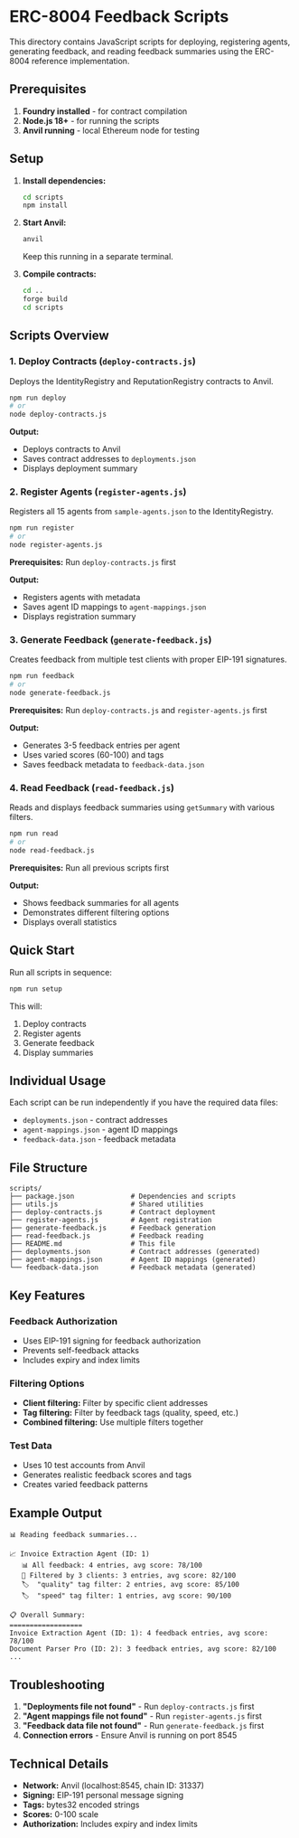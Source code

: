 # ERC-8004 Feedback Scripts

This directory contains JavaScript scripts for deploying, registering agents, generating feedback, and reading feedback summaries using the ERC-8004 reference implementation.

## Prerequisites

1. **Foundry installed** - for contract compilation
2. **Node.js 18+** - for running the scripts
3. **Anvil running** - local Ethereum node for testing

## Setup

1. **Install dependencies:**
   ```bash
   cd scripts
   npm install
   ```

2. **Start Anvil:**
   ```bash
   anvil
   ```
   Keep this running in a separate terminal.

3. **Compile contracts:**
   ```bash
   cd ..
   forge build
   cd scripts
   ```

## Scripts Overview

### 1. Deploy Contracts (`deploy-contracts.js`)
Deploys the IdentityRegistry and ReputationRegistry contracts to Anvil.

```bash
npm run deploy
# or
node deploy-contracts.js
```

**Output:**
- Deploys contracts to Anvil
- Saves contract addresses to `deployments.json`
- Displays deployment summary

### 2. Register Agents (`register-agents.js`)
Registers all 15 agents from `sample-agents.json` to the IdentityRegistry.

```bash
npm run register
# or
node register-agents.js
```

**Prerequisites:** Run `deploy-contracts.js` first

**Output:**
- Registers agents with metadata
- Saves agent ID mappings to `agent-mappings.json`
- Displays registration summary

### 3. Generate Feedback (`generate-feedback.js`)
Creates feedback from multiple test clients with proper EIP-191 signatures.

```bash
npm run feedback
# or
node generate-feedback.js
```

**Prerequisites:** Run `deploy-contracts.js` and `register-agents.js` first

**Output:**
- Generates 3-5 feedback entries per agent
- Uses varied scores (60-100) and tags
- Saves feedback metadata to `feedback-data.json`

### 4. Read Feedback (`read-feedback.js`)
Reads and displays feedback summaries using `getSummary` with various filters.

```bash
npm run read
# or
node read-feedback.js
```

**Prerequisites:** Run all previous scripts first

**Output:**
- Shows feedback summaries for all agents
- Demonstrates different filtering options
- Displays overall statistics

## Quick Start

Run all scripts in sequence:

```bash
npm run setup
```

This will:
1. Deploy contracts
2. Register agents
3. Generate feedback
4. Display summaries

## Individual Usage

Each script can be run independently if you have the required data files:

- `deployments.json` - contract addresses
- `agent-mappings.json` - agent ID mappings
- `feedback-data.json` - feedback metadata

## File Structure

```
scripts/
├── package.json              # Dependencies and scripts
├── utils.js                  # Shared utilities
├── deploy-contracts.js       # Contract deployment
├── register-agents.js        # Agent registration
├── generate-feedback.js      # Feedback generation
├── read-feedback.js          # Feedback reading
├── README.md                 # This file
├── deployments.json          # Contract addresses (generated)
├── agent-mappings.json       # Agent ID mappings (generated)
└── feedback-data.json        # Feedback metadata (generated)
```

## Key Features

### Feedback Authorization
- Uses EIP-191 signing for feedback authorization
- Prevents self-feedback attacks
- Includes expiry and index limits

### Filtering Options
- **Client filtering:** Filter by specific client addresses
- **Tag filtering:** Filter by feedback tags (quality, speed, etc.)
- **Combined filtering:** Use multiple filters together

### Test Data
- Uses 10 test accounts from Anvil
- Generates realistic feedback scores and tags
- Creates varied feedback patterns

## Example Output

```
📊 Reading feedback summaries...

📈 Invoice Extraction Agent (ID: 1)
   📊 All feedback: 4 entries, avg score: 78/100
   🎯 Filtered by 3 clients: 3 entries, avg score: 82/100
   🏷️  "quality" tag filter: 2 entries, avg score: 85/100
   🏷️  "speed" tag filter: 1 entries, avg score: 90/100

📋 Overall Summary:
==================
Invoice Extraction Agent (ID: 1): 4 feedback entries, avg score: 78/100
Document Parser Pro (ID: 2): 3 feedback entries, avg score: 82/100
...
```

## Troubleshooting

1. **"Deployments file not found"** - Run `deploy-contracts.js` first
2. **"Agent mappings file not found"** - Run `register-agents.js` first
3. **"Feedback data file not found"** - Run `generate-feedback.js` first
4. **Connection errors** - Ensure Anvil is running on port 8545

## Technical Details

- **Network:** Anvil (localhost:8545, chain ID: 31337)
- **Signing:** EIP-191 personal message signing
- **Tags:** bytes32 encoded strings
- **Scores:** 0-100 scale
- **Authorization:** Includes expiry and index limits
